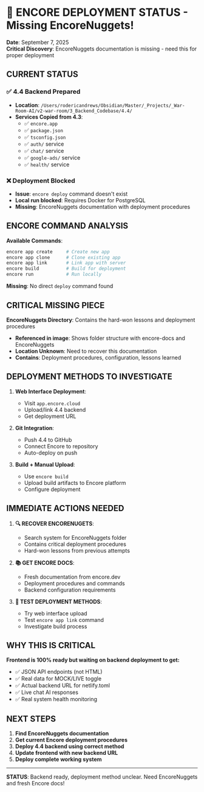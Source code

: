 # 🚨 ENCORE DEPLOYMENT STATUS - Missing EncoreNuggets!

**Date**: September 7, 2025  
**Critical Discovery**: EncoreNuggets documentation is missing - need this for proper deployment

## CURRENT STATUS

### ✅ 4.4 Backend Prepared
- **Location**: `/Users/rodericandrews/Obsidian/Master/_Projects/_War-Room-AI/v2-war-room/3_Backend_Codebase/4.4/`
- **Services Copied from 4.3**:
  - ✅ `encore.app` 
  - ✅ `package.json`
  - ✅ `tsconfig.json`
  - ✅ `auth/` service
  - ✅ `chat/` service  
  - ✅ `google-ads/` service
  - ✅ `health/` service

### ❌ Deployment Blocked
- **Issue**: `encore deploy` command doesn't exist
- **Local run blocked**: Requires Docker for PostgreSQL
- **Missing**: EncoreNuggets documentation with deployment procedures

## ENCORE COMMAND ANALYSIS

**Available Commands**:
```bash
encore app create     # Create new app
encore app clone      # Clone existing app
encore app link       # Link app with server  
encore build          # Build for deployment
encore run            # Run locally
```

**Missing**: No direct `deploy` command found

## CRITICAL MISSING PIECE

**EncoreNuggets Directory**: Contains the hard-won lessons and deployment procedures
- **Referenced in image**: Shows folder structure with encore-docs and EncoreNuggets
- **Location Unknown**: Need to recover this documentation
- **Contains**: Deployment procedures, configuration, lessons learned

## DEPLOYMENT METHODS TO INVESTIGATE

1. **Web Interface Deployment**:
   - Visit `app.encore.cloud` 
   - Upload/link 4.4 backend
   - Get deployment URL

2. **Git Integration**:
   - Push 4.4 to GitHub
   - Connect Encore to repository
   - Auto-deploy on push

3. **Build + Manual Upload**:
   - Use `encore build`
   - Upload build artifacts to Encore platform
   - Configure deployment

## IMMEDIATE ACTIONS NEEDED

1. **🔍 RECOVER ENCORENUGETS**: 
   - Search system for EncoreNuggets folder
   - Contains critical deployment procedures
   - Hard-won lessons from previous attempts

2. **📚 GET ENCORE DOCS**:
   - Fresh documentation from encore.dev
   - Deployment procedures and commands
   - Backend configuration requirements

3. **🔗 TEST DEPLOYMENT METHODS**:
   - Try web interface upload
   - Test `encore app link` command
   - Investigate build process

## WHY THIS IS CRITICAL

**Frontend is 100% ready but waiting on backend deployment to get:**
- ✅ JSON API endpoints (not HTML)
- ✅ Real data for MOCK/LIVE toggle  
- ✅ Actual backend URL for netlify.toml
- ✅ Live chat AI responses
- ✅ Real system health monitoring

## NEXT STEPS

1. **Find EncoreNuggets documentation**
2. **Get current Encore deployment procedures** 
3. **Deploy 4.4 backend using correct method**
4. **Update frontend with new backend URL**
5. **Deploy complete working system**

---

**STATUS**: Backend ready, deployment method unclear. Need EncoreNuggets and fresh Encore docs!